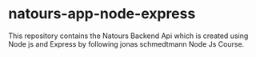 # natours-app-node-express

This repository contains the Natours Backend Api which is created using Node js and Express by following jonas schmedtmann Node Js Course.
